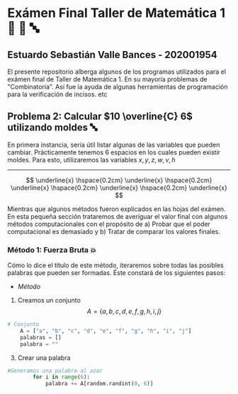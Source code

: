 # Exámen Final Taller de Matemática 1 🥇 🔢 🔤
## Estuardo Sebastián Valle Bances - 202001954 
El presente repositorio alberga algunos de los programas utilizados para el exámen final de Taller de Matemática 1. En su mayoría problemas de "Combinatoria". Así fue la ayuda de algunas herramientas de programación para la verificación de incisos. etc

## Problema 2: Calcular $10 \overline{C} 6$ utilizando moldes 🔤
En primera instancia, sería útil listar algunas de las variables que pueden cambiar. 
Prácticamente tenemos 6 espacios en los cuales pueden existir moldes. Para esto, utilizaremos las variables $x,y,z,w,v,h$

_ _ _ _ _ _

$$
\underline{x} \hspace{0.2cm} \underline{x} \hspace{0.2cm}  \underline{x} \hspace{0.2cm} \underline{x} \hspace{0.2cm} \underline{x}
$$

Mientras que algunos métodos fueron explicados en las hojas del exámen. En esta pequeña sección trataremos de averiguar el valor final con algunos métodos computacionales con el propósito de a) Probar que el poder computacional es demasiado y b) Tratar de comparar los valores finales. 

### Método 1: Fuerza Bruta 💥
Cómo lo dice el título de este método, iteraremos sobre todas las posibles palabras que pueden ser formadas. Éste constará de los siguientes pasos: 
- *Método*
1. Creamos un conjunto 
$$ A = \{ a, b, c, d, e, f, g, h, i, j \} $$ 
```python
# Conjunto
    A = ["a", "b", "c", "d", "e", "f", "g", "h", "i", "j"]
    palabras = []
    palabra = ""
```
3. Crear una palabra 
```python
#Generamos una palabra al azar
        for i in range(6):
            palabra += A[random.randint(0, 6)]
```

